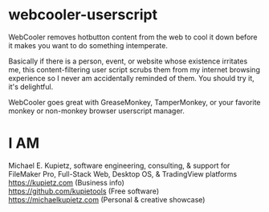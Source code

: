 # webcooler-userscript
WebCooler removes hotbutton content from the web to cool it down before it makes you want to do something intemperate.

Basically if there is a person, event, or website whose existence irritates me, this content-filtering user script scrubs them from my internet browsing experience so I never am accidentally reminded of them. You should try it, it's delightful. 

WebCooler goes great with GreaseMonkey, TamperMonkey, or your favorite monkey or non-monkey browser userscript manager. 

# I AM
Michael E. Kupietz, software engineering, consulting, & support for FileMaker Pro, Full-Stack Web, Desktop OS, & TradingView platforms  
https://kupietz.com (Business info)  
https://github.com/kupietools (Free software)  
https://michaelkupietz.com (Personal & creative showcase)  

